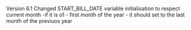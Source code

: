 Version 6.1
Changed START_BILL_DATE variable initialisation to respect current month -if it is o1 - first month of the year - it should set to the last month of the previuos year
